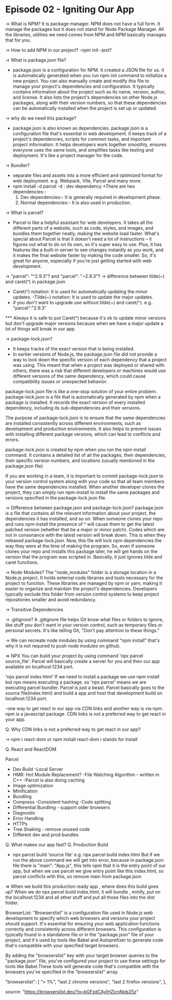 # Episode 02 - Igniting Our App

-> What is NPM?
It is package manager. NPM does not have a full form. It manage the packages but it does not stand for Node Package Manager. All the libraries, utilities we need comes from NPM and NPM basically manages that for you.

-> How to add NPM in our project?
-npm init
-jest?

-> What is package.json file?
- package.json is a configuration for NPM. It created a JSON file for us. It is automatically generated when you run npm init command to initialize a new project. You can also manually create and modify this file to manage your project's dependencies and configuration.
It typically contains information about the project such as its name, version, author, and license. It also lists the project's dependencies on other Node.js packages, along with their version numbers, so that these dependencies can be automatically installed when the project is set up or updated.

-> why do we need this package?
- package.json is also known as dependencies. package.json is a configuration file that's essential in web development. It keeps track of a project's dependencies, scripts for common tasks, and important project information. It helps developers work together smoothly, ensures everyone uses the same tools, and simplifies tasks like testing and deployment. It's like a project manager for the code. 

-> Bundler?
-  separate files and assets into a more efficient and       optimized format for web deployment. e.g. Webpack, Vite, Parcel and many more.
- npm install -d parcel
   -d : dev dependency
  *There are two dependencies:-
    1. Dev dependencies:- It is generally required in development phase.
    2. Normal dependencies:- It is also used in production.

-> What is parcel?

-  Parcel is like a helpful assistant for web developers. It takes all the different parts of a website, such as code, styles, and images, and bundles them together neatly, making the website load faster. What's special about Parcel is that it doesn't need a lot of instructions – it figures out what to do on its own, so it's super easy to use. Plus, it has features like a built-in server to see changes instantly as you work, and it makes the final website faster by making the code smaller. So, it's great for anyone, especially if you're just getting started with web development.


-> "parcel": "^2.9.3"? and "parcel": "~2.9.3"?
-> difference between tilde(~) and caret(^) in package.json
- Caret(^) notation: It is used for automatically updating the minor updates.
-Tilde(~) notation: It is used to update the major updates.
- if you don't want to upgrade use without tilde(~) and caret(^). e.g. "parcel":"2.9.3"

*** Always it is safe to put Caret(^) because it's ok to update minor versions but don't upgrade major versions because when we have a major update a lot of things will break in our app.

-> package-lock.json?
-  It keeps tracks of the exact version that is being installed.
- In earlier versions of Node.js, the package.json file did not provide a way to lock down the specific version of each dependency that a project was using. This meant that when a project was deployed or shared with others, there was a risk that different developers or machines would use different versions of the same dependency, which could cause compatibility issues or unexpected behavior.

package-lock.json file is like a one-stop solution of your entire problem. package-lock.json is a file that is automatically generated by npm when a package is installed. It records the exact version of every installed dependency, including its sub-dependencies and their versions.

The purpose of package-lock.json is to ensure that the same dependencies are installed consistently across different environments, such as development and production environments. It also helps to prevent issues with installing different package versions, which can lead to conflicts and errors.

package-lock.json is created by npm when you run the npm install command. It contains a detailed list of all the packages, their dependencies, their specific version numbers, and locations (usually mentioned in the package.json file)

If you are working in a team, it is important to commit package-lock.json to your version control system along with your code so that all team members have the same dependencies installed. When another developer clones the project, they can simply run npm-install to install the same packages and versions specified in the package-lock.json file.

-> Difference between package.json and package-lock.json?
package.json is a file that contains all the relevant information about your project, the dependencies it has installed, and so on.
When someone clones your repo and runs npm install the presence of ^ will cause them to get the latest patched version (whether that be a major or minor patch). Codes which are not in consonance with the latest version will break down.
This is when they released package-lock.json. Now, this file will lock npm dependencies the way they were at the time of making the program. So, even if someone clones your repo and installs this package later, he will get hands on the version that the program was scripted in. Basically, it just ignores tilde and caret functions.

-> Node Modules? 
The "node_modules" folder is a storage location in a Node.js project. It holds external code libraries and tools necessary for the project to function. These libraries are managed by npm or yarn, making it easier to organize and maintain the project's dependencies. Developers typically exclude this folder from version control systems to keep project repositories smaller and avoid redundancy.

-> Transitive Dependencies

-> .gitignore?
A .gitignore file helps Git know what files or folders to ignore, like stuff you don't want in your version control, such as temporary files or personal secrets. It's like telling Git, "Don't pay attention to these things."

-> We can recreate node modules by using command "npm install" that's why it is not required to push node modules on github.

=> NPX
You can build your project by using command 'npx parcel source_file'.
Parcel will basically create a server for you and then our app available on localhost:1234 port.

'npx parcel index.html' 
If we need to install a package we use npm install but npx means executing a package. so 'npx parcel' means we are executing parcel bundler. Parcel is just a beast. Parcel basically goes to the source file(index.html) and build a app and host that development build on localhost:1234 port.

-one way to get react in our app via CDN links and another way is via npm. npm is a javascript package. CDN links is not a preferred way to get react in your app.

Q. Why CDN links is not a preferred way to get react in our app?

-> npm i react-dom or npm install react-dom 
i stands for install

Q. React and ReactDOM

Parcel
- Dev Build
-Local Server
- HMR: Hot Module Replacement?
-File Watching Algorithm - written in C++
-Parcel is also doing caching
- Image optimization
- Minification
- Bundling
- Compress
-Consistent hashing
-Code splitting
- Differential Bundling - support older browsers
- Diagnostic
- Error Handling
- HTTPs
- Tree Shaking - remove unused code
- Different dev and prod bundles

Q. What makes our app fast?
Q. Production Build
- npx parcel build 'source file'
e.g. npx parcel build index.html
But if we run the above command we will get into error, because in package.json file there is "main": "App.js", this tells npm that it is the entry point of our app, but when we use parcel we give entry point like this index.html, so parcel conflicts with this, so remove main from package.json


=> When we build this production ready app , where does this build goes up?
When we do npx parcel build index.html, it will bundle , minify, put on the localhost:1234 and all other stuff and put all those files into the dist folder.

BrowserList: "Browserslist" is a configuration file used in Node.js web development to specify which web browsers and versions your project should support. It's essential for ensuring your web application functions correctly and consistently across different browsers. This configuration is typically found in a standalone file or in the "package.json" file of your project, and it's used by tools like Babel and Autoprefixer to generate code that's compatible with your specified target browsers.

By adding the "browserslist" key with your target browser queries to the "package.json" file, you've configured your project to use these settings for tools like Babel.These tools will generate code that's compatible with the browsers you've specified in the "browserslist" array. 

"browserslist": [
    "> 1%",
    "last 2 chrome versions",
    "last 2 firefox versions",
  ],

source: "https://browserslist.dev/?q=bGFzdCAyIHZlcnNpb25z"



